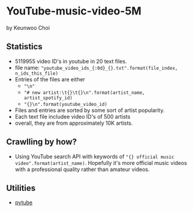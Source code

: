 # YouTube-music-video-5M

by Keunwoo Choi

## Statistics

  * 5119955 video ID's in youtube in 20 text files.
  * file name: `"youtube_video_ids_{:0d}_{}.txt".format(file_index, n_ids_this_file)`
  * Entries of the files are either
    - `"\n"`
    - `"# new artist:\t{}\t{}\n".format(artist_name, artist_spotify_id)`
    - `"{}\n".format(youtube_video_id)` 
  * Files and entries are sorted by some sort of artist popularity.
  * Each text file includee video ID's of 500 artists
  * overall, they are from approximately 10K artists.

## Crawlling by how?
  * Using YouTube search API with keywords of `"{} official music video".format(artist_name)`. Hopefully it's more official music videos with a professional quality rather than amateur videos.

## Utilities
  * [pytube](https://github.com/nficano/pytube)
